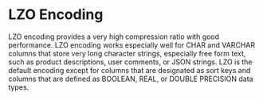 # LZO Encoding<a name="lzo-encoding"></a>

LZO encoding provides a very high compression ratio with good performance\. LZO encoding works especially well for CHAR and VARCHAR columns that store very long character strings, especially free form text, such as product descriptions, user comments, or JSON strings\. LZO is the default encoding except for columns that are designated as sort keys and columns that are defined as BOOLEAN, REAL, or DOUBLE PRECISION data types\.